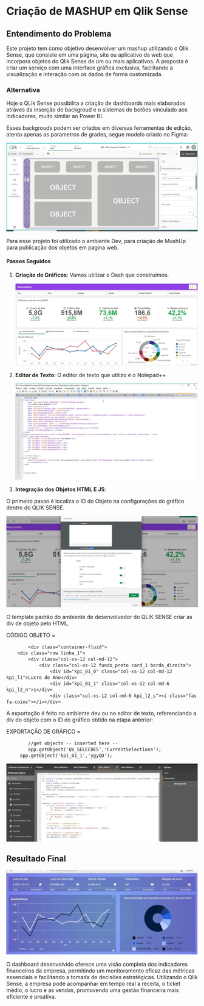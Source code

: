 # Criação de MASHUP em Qlik Sense

## Entendimento do Problema

Este projeto tem como objetivo desenvolver um mashup utilizando o Qlik Sense, que consiste em uma página, site ou aplicativo da web que incorpora objetos do Qlik Sense de um ou mais aplicativos. A proposta é criar um serviço com uma interface gráfica exclusiva, facilitando a visualização e interação com os dados de forma customizada.

### Alternativa

Hoje o QLik Sense possibilita a criação de dashboards mais elaborados atráves da inserção de backgroud e o sistemas de botões vinculado aos indicadores, muito similar ao Power BI.

Esses backgrouds podem ser criados em diversas ferramentas de edição, atento apenas as parametros de grades, segue modelo criado no Figma:

   <p align="center">
   <img src= "FIGMA LAYOUT.jpeg">   

Para esse projeto foi utilizado o ambiente Dev, para criação de MushUp para publicação dos objetos em pagina web.

#### Passos Seguidos

1. **Criação de Gráficos**: Vamos utilizar o Dash que construimos.

   <p align="center">
   <img src= "P1 - OVERVIEW.jpeg">   

3. **Editor de Texto**: O editor de texto que utilizo é o Notepad++

   <p align="center">
   <img src= "NOTEPAD++.jpeg">   

4. **Integração dos Objetos HTML E JS**:

O primeiro passo é localiza o ID do Objeto na configurações do gráfico dentro do QLIK SENSE.

   <p align="center">
   <img src= "ID GRAF.jpeg">   

O template padrão do ambiente de desenvolvedor do QLIK SENSE criar as div de objeto pelo HTML.

CÓDIGO OBJETO = 

        	<div class="container-fluid">
		<div class="row linha_1">
			<div class="col-xs-12 col-md-12">	
				<div class="col-xs-12 fundo_preto card_1 borda_direita">
					<div id="kpi_01_0" class="col-xs-12 col-md-12 kpi_l1">Lucro do Ano</div>
					<div id="kpi_01_1" class="col-xs-12 col-md-6 kpi_l2_n">1</div>
					<div class="col-xs-12 col-md-6 kpi_l2_s"><i class="fas fa-coins"></i></div>


 A exportação é feito no ambiente dev ou no editor de texto, referenciando a div do objeto com o ID do gráfico obtido na etapa anterior:

 EXPORTAÇÃO DE GRÁFICO = 
    
        	//get objects -- inserted here --
        	app.getObject('QV_SELECOES','CurrentSelections');
         app.getObject('kpi_01_1','ygyQD');

   <p align="center">
   <img src= "EXPORT.jpeg">   
 

   
## Resultado Final

   <p align="center">
   <img src= "RESULTADO.jpeg">   

O dashboard desenvolvido oferece uma visão completa dos indicadores financeiros da empresa, permitindo um monitoramento eficaz das métricas essenciais e facilitando a tomada de decisões estratégicas. Utilizando o Qlik Sense, a empresa pode acompanhar em tempo real a receita, o ticket médio, o lucro e as vendas, promovendo uma gestão financeira mais eficiente e proativa.
